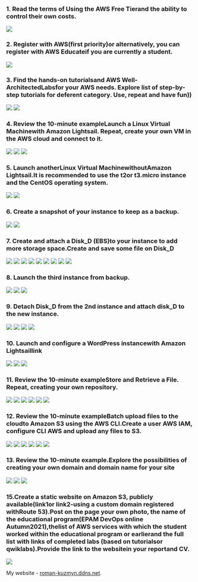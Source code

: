 ### 1. Read the terms of Using the AWS Free Tierand the ability to control their own costs.
![](images/1.png)

### 2. Register with AWS(first priority)or alternatively, you can register with AWS Educateif you are currently a student.
![](images/2.png)

### 3. Find the hands-on tutorialsand AWS Well-ArchitectedLabsfor your AWS needs. Explore list of step-by-step tutorials for deferent category. Use, repeat and have fun))
![](images/3.1.png)
![](images/3.2.png)

### 4. Review the 10-minute exampleLaunch a Linux Virtual Machinewith Amazon Lightsail. Repeat, create your own VM in the AWS cloud and connect to it. 
![](images/4.1.png)
![](images/4.2.png)
![](images/4.3.png)

### 5. Launch anotherLinux Virtual MachinewithoutAmazon Lightsail.It is recommended to use the t2or t3.micro instance and the CentOS operating system.
![](images/5.1.png)
![](images/5.2.png)

### 6. Create a snapshot of your instance to keep as a backup.
![](images/6.1.png)
![](images/6.2.png)

### 7. Create and attach a Disk_D (EBS)to your instance to add more storage space.Create and save some file on Disk_D
![](images/7.1.png)
![](images/7.2.png)
![](images/7.3.png)
![](images/7.4.png)
![](images/7.5.png)
![](images/7.6.png)
![](images/7.7.png)
![](images/7.8.png)
![](images/7.9.png)

### 8. Launch the third instance from backup.
![](images/8.1.png)
![](images/8.2.png)
![](images/8.3.png)

### 9. Detach Disk_D from the 2nd instance and attach disk_D to the new instance.
![](images/9.1.png)
![](images/9.2.png)
![](images/9.3.png)
![](images/9.4.png)

### 10. Launch and configure a WordPress instancewith Amazon Lightsaillink
![](images/10.png)
![](images/10.1.png)
![](images/10.2.png)

### 11. Review the 10-minute exampleStore and Retrieve a File. Repeat, creating your own repository.
![](images/11.1.png)
![](images/11.2.png)
![](images/11.3.png)
![](images/11.4.png)
![](images/11.5.png)
![](images/11.6.png)

### 12. Review the 10-minute exampleBatch upload files to the cloudto Amazon S3 using the AWS CLI.Create a user AWS IAM, configure CLI AWS and upload any files to S3. 
![](images/12.1.png)
![](images/12.2.png)
![](images/12.3.png)
![](images/12.4.png)
![](images/12.5.png)
![](images/12.6.png)

### 13. Review the 10-minute example.Explore the possibilities of creating your own domain and domain name for your site
![](images/13.1.png)
![](images/13.2.png)
![](images/13.3.png)

### 15.Create a static website on Amazon S3, publicly available(link1or link2-using a custom domain registered withRoute 53).Post on the page your own photo, the name of the educational program(EPAM DevOps online Autumn2021),thelist of AWS services with which the student worked within the educational program or earlierand the full list with links of completed labs (based on tutorialsor qwiklabs).Provide the link to the websitein your reportand СV.
![](images/15.1.png)


My website - [roman-kuzmyn.ddns.net](https://roman-kuzmyn.ddns.net/ "roman-kuzmyn.ddns.net!").